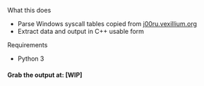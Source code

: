 What this does

- Parse Windows syscall tables copied from [j00ru.vexillium.org](http://j00ru.vexillium.org/)
- Extract data and output in C++ usable form

Requirements

- Python 3

#### Grab the output at: [WIP] ####
